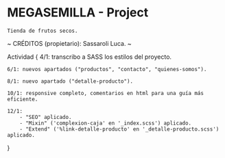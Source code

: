 # MEGASEMILLA - Project
    Tienda de frutos secos.

~ CRÉDITOS (propietario): Sassaroli Luca. ~

Actividad {
    4/1: transcribo a SASS los estilos del proyecto.
    
    6/1: nuevos apartados ("productos", "contacto", "quienes-somos"). 
    
    8/1: nuevo apartado ("detalle-producto").
    
    10/1: responsive completo, comentarios en html para una guía más eficiente.
    
    12/1: 
        - "SEO" aplicado.
        - "Mixin" ('complexion-caja' en '_index.scss') aplicado.
        - "Extend" ('%link-detalle-producto' en '_detalle-producto.scss') aplicado.
}